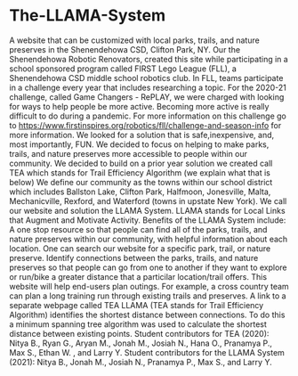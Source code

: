 # The-LLAMA-System
A website that can be customized with local parks, trails, and nature preserves in the Shenendehowa CSD, Clifton Park, NY.
Our the Shenendehowa Robotic Renovators, created this site while participating in a school sponsored program called FIRST Lego League (FLL), a Shenendehowa CSD middle school robotics club. In FLL, teams participate in a challenge every year that includes researching a topic. For the 2020-21 challenge, called Game Changers - RePLAY, we were charged with looking for ways to help people be more active. Becoming more active is really difficult to do during a pandemic. For more information on this challenge go to https://www.firstinspires.org/robotics/fll/challenge-and-season-info for more information.
We looked for a solution that is safe,inexpensive, and, most importantly, FUN. We decided to focus on helping to make parks, trails, and nature preserves more accessible to people within our community. We decided to build on a prior year solution we created call TEA which stands for Trail Efficiency Algorithm (we explain what that is below) We define our community as the towns within our school district which includes Ballston Lake, Clifton Park, Halfmoon, Jonesville, Malta, Mechanicville, Rexford, and Waterford (towns in upstate New York).
We call our website and solution the LLAMA System. LLAMA stands for Local Links that Augment and Motivate Activity.
Benefits of the LLAMA System include:
A one stop resource so that people can find all of the parks, trails, and nature preserves within our community, with helpful information about each location. One can search our website for a specific park, trail, or nature preserve.
Identify connections between the parks, trails, and nature preserves so that people can go from one to another if they want to explore or run/bike a greater distance that a particilar location/trail offers.
This website will help end-users plan outings. For example, a cross country team can plan a long training run through existing trails and preserves.
A link to a separate webpage called TEA LLAMA (TEA stands for Trail Efficiency Algorithm) identifies the shortest distance between connections. To do this a minimum spanning tree algorithm was used to calculate the shortest distance between existing points.
Student contributors for TEA (2020):  Nitya B., Ryan G., Aryan M., Jonah M., Josiah N., Hana O., Pranamya P., Max S., Ethan W. , and Larry Y. 
Student contributors for the LLAMA System (2021): Nitya B., Jonah M., Josiah N., Pranamya P., Max S., and Larry Y. 
